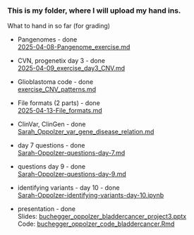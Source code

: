 ### This is my folder, where I will upload my hand ins.

What to hand in so far (for grading)

- Pangenomes - done \
  [2025-04-08-Pangenome_exercise.md](https://github.com/compbiozurich/UZH-BIO392-FS25/blob/master/course-results/Sarah-Oppolzer/2025-04-08-Pangenome_exercise.md)
  
- CVN, progenetix day 3 - done \
  [2025-04-09_exercise_day3_CNV.md](https://github.com/compbiozurich/UZH-BIO392-FS25/blob/master/course-results/Sarah-Oppolzer/2025-04-09_exercise_day3_CNV.md)
  
- Glioblastoma code - done\
 [exercise_CNV_patterns.md](https://github.com/compbiozurich/UZH-BIO392-FS25/blob/master/course-results/Sarah-Oppolzer/2024-04-14-exercise_CNV_patterns.md)
  
- File formats (2 parts) - done \
   [2025-04-13-File_formats.md](https://github.com/compbiozurich/UZH-BIO392-FS25/blob/master/course-results/Sarah-Oppolzer/2025-04-13-File_formats.md)
  
- ClinVar, ClinGen - done \
  [Sarah_Oppolzer_var_gene_disease_relation.md](https://github.com/compbiozurich/UZH-BIO392-FS25/blob/master/course-results/Sarah-Oppolzer/Sarah_Oppolzer_var_gene_disease_relation.md)
- day 7 questions - done\
  [Sarah-Oppolzer-questions-day-7.md](https://github.com/compbiozurich/UZH-BIO392-FS25/blob/master/course-results/Sarah-Oppolzer/Sarah-Oppolzer-questions-day-7.md)
  
- questions day 9 - done \
  [Sarah-Oppolzer-questions-day-9.md](https://github.com/compbiozurich/UZH-BIO392-FS25/blob/master/course-results/Sarah-Oppolzer/Sarah-Oppolzer-questions-day-9.md)
  
- identifying variants - day 10 - done \
   [Sarah-Oppolzer-identifying-variants-day-10.ipynb](https://github.com/compbiozurich/UZH-BIO392-FS25/blob/master/course-results/Sarah-Oppolzer/Sarah-Oppolzer-identifying-variants-day-10.ipynb)
  
- presentation - done \
  Slides: [buchegger_oppolzer_bladdercancer_project3.pptx](https://github.com/compbiozurich/UZH-BIO392-FS25/blob/master/course-results/Sarah-Oppolzer/buchegger_oppolzer_bladdercancer_project3.pptx) \
  Code: [buchegger_oppolzer_code_bladdercancer.Rmd](https://github.com/compbiozurich/UZH-BIO392-FS25/blob/master/course-results/Sarah-Oppolzer/buchegger_oppolzer_code_bladdercancer.Rmd)

